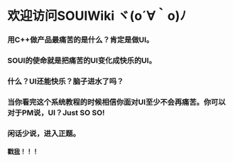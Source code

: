 # 欢迎访问SOUIWiki ヾ(o´∀｀o)ﾉ 

### 用C++做产品最痛苦的是什么？肯定是做UI。

### SOUI的使命就是把痛苦的UI变化成快乐的UI。

### 什么？UI还能快乐？脑子进水了吗？

### 当你看完这个系统教程的时候相信你面对UI至少不会再痛苦。你可以对于PM说，UI？Just SO SO!

### 闲话少说，进入正题。

#### 戳[**我**](https://soui2.github.io/SOUIWiki/)！！！